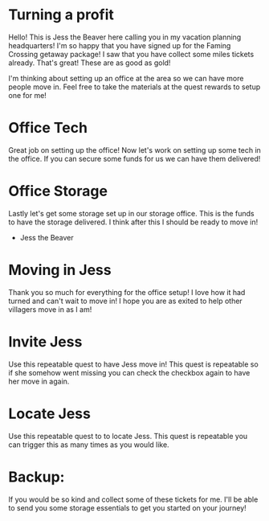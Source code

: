 # Turning a profit
Hello! This is Jess the Beaver here calling you in my vacation planning headquarters!  I'm so happy that you have signed up for the Faming Crossing getaway package!  I saw that you have collect some miles tickets already.  That's great!  These are as good as gold!

I'm thinking about setting up an office at the area so we can have more people move in.  Feel free to take the materials at the quest rewards to setup one for me!

# Office Tech
Great job on setting up the office! Now let's work on setting up some tech in the office. If you can secure some funds for us we can have them delivered!

# Office Storage
Lastly let's get some storage set up in our storage office.  This is the funds to have the storage delivered.  I think after this I should be ready to move in!

- Jess the Beaver

# Moving in Jess
Thank you so much for everything for the office setup!  I love how it had turned and can't wait to move in!  I hope you are as exited to help other villagers move in as I am!

# Invite Jess
Use this repeatable quest to have Jess move in!  This quest is repeatable so if she somehow went missing you can check the checkbox again to have her move in again.

# Locate Jess
Use this repeatable quest to to locate Jess.  This quest is repeatable you can trigger this as many times as you would like.

# Backup:
If you would be so kind and collect some of these tickets for me.  I'll be able to send you some storage essentials to get you started on your journey!

